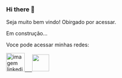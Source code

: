 ### Hi there 👋

Seja muito bem vindo! Obirgado por acessar.

Em construção...

Voce pode acessar minhas redes:

<a href="https://github.com/0rodrigo0" target="_blank"><img class="linkedin" src="https://cdn3.iconfinder.com/data/icons/inficons/512/github.png" alt="imagem linkedin" height="50px"/>  &nbsp;  &nbsp; <a href="https://linkedin.com/in/rodrigo-blw" target="_blank"><img class="linkedin" src="https://encrypted-tbn0.gstatic.com/images?q=tbn:ANd9GcTJizK-O7rjmwzro2mvul2xv-Uw1AuPEQajqA&usqp=CAU" height="46px" /></a></a>










<!--
**0Rodrigo0/0Rodrigo0** is a ✨ _special_ ✨ repository because its `README.md` (this file) appears on your GitHub profile.

Here are some ideas to get you started:

- 🔭 I’m currently working on ...
- 🌱 I’m currently learning ...
- 👯 I’m looking to collaborate on ...
- 🤔 I’m looking for help with ...
- 💬 Ask me about ...
- 📫 How to reach me: ...
- 😄 Pronouns: ...
- ⚡ Fun fact: ...
-->
